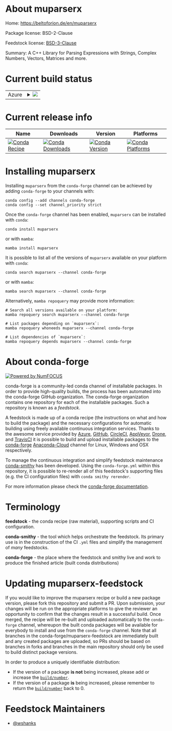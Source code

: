 About muparserx
===============

Home: https://beltoforion.de/en/muparserx

Package license: BSD-2-Clause

Feedstock license: [BSD-3-Clause](https://github.com/conda-forge/muparserx-feedstock/blob/main/LICENSE.txt)

Summary: A C++ Library for Parsing Expressions with Strings, Complex Numbers, Vectors, Matrices and more.

Current build status
====================


<table>
    
  <tr>
    <td>Azure</td>
    <td>
      <details>
        <summary>
          <a href="https://dev.azure.com/conda-forge/feedstock-builds/_build/latest?definitionId=18697&branchName=main">
            <img src="https://dev.azure.com/conda-forge/feedstock-builds/_apis/build/status/muparserx-feedstock?branchName=main">
          </a>
        </summary>
        <table>
          <thead><tr><th>Variant</th><th>Status</th></tr></thead>
          <tbody><tr>
              <td>linux_64</td>
              <td>
                <a href="https://dev.azure.com/conda-forge/feedstock-builds/_build/latest?definitionId=18697&branchName=main">
                  <img src="https://dev.azure.com/conda-forge/feedstock-builds/_apis/build/status/muparserx-feedstock?branchName=main&jobName=linux&configuration=linux%20linux_64_" alt="variant">
                </a>
              </td>
            </tr><tr>
              <td>osx_64</td>
              <td>
                <a href="https://dev.azure.com/conda-forge/feedstock-builds/_build/latest?definitionId=18697&branchName=main">
                  <img src="https://dev.azure.com/conda-forge/feedstock-builds/_apis/build/status/muparserx-feedstock?branchName=main&jobName=osx&configuration=osx%20osx_64_" alt="variant">
                </a>
              </td>
            </tr>
          </tbody>
        </table>
      </details>
    </td>
  </tr>
</table>

Current release info
====================

| Name | Downloads | Version | Platforms |
| --- | --- | --- | --- |
| [![Conda Recipe](https://img.shields.io/badge/recipe-muparserx-green.svg)](https://anaconda.org/conda-forge/muparserx) | [![Conda Downloads](https://img.shields.io/conda/dn/conda-forge/muparserx.svg)](https://anaconda.org/conda-forge/muparserx) | [![Conda Version](https://img.shields.io/conda/vn/conda-forge/muparserx.svg)](https://anaconda.org/conda-forge/muparserx) | [![Conda Platforms](https://img.shields.io/conda/pn/conda-forge/muparserx.svg)](https://anaconda.org/conda-forge/muparserx) |

Installing muparserx
====================

Installing `muparserx` from the `conda-forge` channel can be achieved by adding `conda-forge` to your channels with:

```
conda config --add channels conda-forge
conda config --set channel_priority strict
```

Once the `conda-forge` channel has been enabled, `muparserx` can be installed with `conda`:

```
conda install muparserx
```

or with `mamba`:

```
mamba install muparserx
```

It is possible to list all of the versions of `muparserx` available on your platform with `conda`:

```
conda search muparserx --channel conda-forge
```

or with `mamba`:

```
mamba search muparserx --channel conda-forge
```

Alternatively, `mamba repoquery` may provide more information:

```
# Search all versions available on your platform:
mamba repoquery search muparserx --channel conda-forge

# List packages depending on `muparserx`:
mamba repoquery whoneeds muparserx --channel conda-forge

# List dependencies of `muparserx`:
mamba repoquery depends muparserx --channel conda-forge
```


About conda-forge
=================

[![Powered by
NumFOCUS](https://img.shields.io/badge/powered%20by-NumFOCUS-orange.svg?style=flat&colorA=E1523D&colorB=007D8A)](https://numfocus.org)

conda-forge is a community-led conda channel of installable packages.
In order to provide high-quality builds, the process has been automated into the
conda-forge GitHub organization. The conda-forge organization contains one repository
for each of the installable packages. Such a repository is known as a *feedstock*.

A feedstock is made up of a conda recipe (the instructions on what and how to build
the package) and the necessary configurations for automatic building using freely
available continuous integration services. Thanks to the awesome service provided by
[Azure](https://azure.microsoft.com/en-us/services/devops/), [GitHub](https://github.com/),
[CircleCI](https://circleci.com/), [AppVeyor](https://www.appveyor.com/),
[Drone](https://cloud.drone.io/welcome), and [TravisCI](https://travis-ci.com/)
it is possible to build and upload installable packages to the
[conda-forge](https://anaconda.org/conda-forge) [Anaconda-Cloud](https://anaconda.org/)
channel for Linux, Windows and OSX respectively.

To manage the continuous integration and simplify feedstock maintenance
[conda-smithy](https://github.com/conda-forge/conda-smithy) has been developed.
Using the ``conda-forge.yml`` within this repository, it is possible to re-render all of
this feedstock's supporting files (e.g. the CI configuration files) with ``conda smithy rerender``.

For more information please check the [conda-forge documentation](https://conda-forge.org/docs/).

Terminology
===========

**feedstock** - the conda recipe (raw material), supporting scripts and CI configuration.

**conda-smithy** - the tool which helps orchestrate the feedstock.
                   Its primary use is in the construction of the CI ``.yml`` files
                   and simplify the management of *many* feedstocks.

**conda-forge** - the place where the feedstock and smithy live and work to
                  produce the finished article (built conda distributions)


Updating muparserx-feedstock
============================

If you would like to improve the muparserx recipe or build a new
package version, please fork this repository and submit a PR. Upon submission,
your changes will be run on the appropriate platforms to give the reviewer an
opportunity to confirm that the changes result in a successful build. Once
merged, the recipe will be re-built and uploaded automatically to the
`conda-forge` channel, whereupon the built conda packages will be available for
everybody to install and use from the `conda-forge` channel.
Note that all branches in the conda-forge/muparserx-feedstock are
immediately built and any created packages are uploaded, so PRs should be based
on branches in forks and branches in the main repository should only be used to
build distinct package versions.

In order to produce a uniquely identifiable distribution:
 * If the version of a package **is not** being increased, please add or increase
   the [``build/number``](https://docs.conda.io/projects/conda-build/en/latest/resources/define-metadata.html#build-number-and-string).
 * If the version of a package **is** being increased, please remember to return
   the [``build/number``](https://docs.conda.io/projects/conda-build/en/latest/resources/define-metadata.html#build-number-and-string)
   back to 0.

Feedstock Maintainers
=====================

* [@wshanks](https://github.com/wshanks/)

